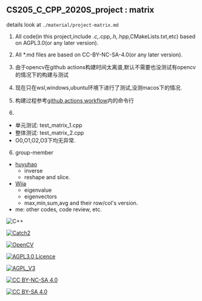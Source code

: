 <!--
 * @Organization: SUSTech
 * @Author: nanoseeds
 * @Date: 2020-05-07 10:59:03
 * @LastEditTime: 2021-05-09 20:53:22
 * @License: CC-BY-NC-SA_V4_0 or any later version 
 -->
## CS205_C_CPP_2020S_project : matrix  

details look at `./material/project-matrix.md`  

1. All code(in this project,include *.c,*.cpp,*.h,*.hpp,CMakeLists.txt,etc) based on AGPL3.0(or any later version).

2. All *.md files are based on CC-BY-NC-SA-4.0(or any later version).

<!-- 3. 如果将此project作为子module使用.
  + 确保上层文件夹所在目录下存在
    + `catch.hpp` : Catch2 的头文件
    + `catch_main.hpp` : 
      只需要两行
      ``` cpp
      #define CATCH_CONFIG_MAIN  
      #include  "./catch.hpp"
      ```
  + 还不清楚可以参考 https://github.com/Certseeds/CS205_C_CPP 的结构
  + 然后添加到`CS205_project_2020S/src`到`Cmakelist.txt`中即可. -->

3. 由于opencv在github actions构建时间太离谱,默认不需要也没测试有opencv的情况下的构建与测试

4. 现在只在wsl,windows,ubuntu环境下进行了测试,没测macos下的情况.

5. 构建过程参考[github actions workflow](./.github/workflows/compile.yaml)内的命令行

6. 
  + 单元测试: test_matrix_1.cpp
  + 整体测试: test_matrix_2.cpp
  + O0,O1,O2,O3下均无异常.

6. group-member
  + [huyuhao](https://github.com/huyuhao412)
    + inverse
    + reshape and slice.  
  + [Wjia](https://github.com/Wjia0628)
    + eigenvalue
    + eigenvectors
    + max,min,sum,avg and their row/col's version.
  + me: other codes, code review, etc.

![C++](https://img.shields.io/badge/C%2B%2B-17-orange)

[![Catch2](https://img.shields.io/badge/Catch2-2.12.2-orange)][Catch2_2.12.2]

[![OpenCV](https://img.shields.io/badge/OpenCV-3.4.10-orange)][OpenCV_3.4.10]

[![AGPL3.0 Licence](https://img.shields.io/badge/License-AGPL_V3-orange)][agpl_3_0]

[![AGPL_V3](https://www.gnu.org/graphics/agplv3-with-text-162x68.png)][agpl_3_0]

[![CC BY-NC-SA 4.0](https://img.shields.io/badge/License-CC%20BY--NC--SA%204.0-orange)][cc_by_nc_sa_4_0]

[![CC BY-SA 4.0][cc_by_nc_sa_4_0_image]][cc_by_nc_sa_4_0]

[cc_by_nc_sa_4_0]: https://creativecommons.org/licenses/by-nc-sa/4.0/

[cc_by_nc_sa_4_0_image]: https://licensebuttons.net/l/by-nc-sa/4.0/88x31.png

[agpl_3_0]: https://opensource.org/licenses/AGPL-3.0

[Catch2_2.12.2]: https://github.com/catchorg/Catch2/releases/tag/v2.12.2

[OpenCV_3.4.10]: https://github.com/opencv/opencv/releases/tag/3.4.10
